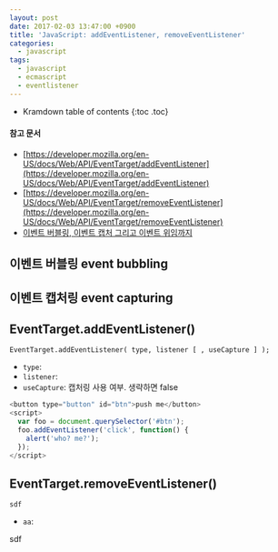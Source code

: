 ```yaml
---
layout: post
date: 2017-02-03 13:47:00 +0900
title: 'JavaScript: addEventListener, removeEventListener'
categories:
  - javascript
tags:
  - javascript
  - ecmascript
  - eventlistener
---
```


* Kramdown table of contents
{:toc .toc}

#### 참고 문서

- [https://developer.mozilla.org/en-US/docs/Web/API/EventTarget/addEventListener](https://developer.mozilla.org/en-US/docs/Web/API/EventTarget/addEventListener)
- [https://developer.mozilla.org/en-US/docs/Web/API/EventTarget/removeEventListener](https://developer.mozilla.org/en-US/docs/Web/API/EventTarget/removeEventListener)
- [이벤트 버블링, 이벤트 캡처 그리고 이벤트 위임까지](https://joshua1988.github.io/web-development/javascript/event-propagation-delegation/)

## 이벤트 버블링 event bubbling

## 이벤트 캡처링 event capturing

## EventTarget.addEventListener()

```
EventTarget.addEventListener( type, listener [ , useCapture ] );
```

- `type`:
- `listener`:
- `useCapture`: 캡처링 사용 여부. 생략하면 false

```js
<button type="button" id="btn">push me</button>
<script>
  var foo = document.querySelector('#btn');
  foo.addEventListener('click', function() {
    alert('who? me?');
  });
</script>
```

## EventTarget.removeEventListener()

```
sdf
```

- `aa`:

sdf
